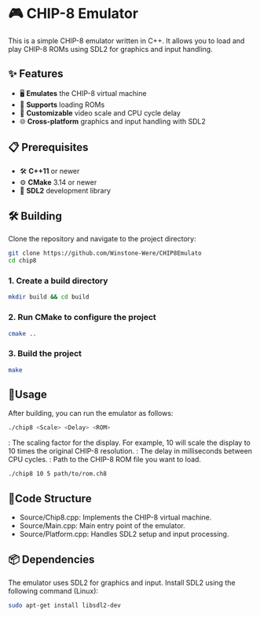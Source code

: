 # 🎮 CHIP-8 Emulator

This is a simple CHIP-8 emulator written in C++. It allows you to load and play CHIP-8 ROMs using SDL2 for graphics and input handling.

## ✨ Features

- 🖥️ **Emulates** the CHIP-8 virtual machine
- 📂 **Supports** loading ROMs
- 🔧 **Customizable** video scale and CPU cycle delay
- 🌐 **Cross-platform** graphics and input handling with SDL2

## 📋 Prerequisites

- 🛠️ **C++11** or newer
- ⚙️ **CMake** 3.14 or newer
- 🎨 **SDL2** development library

## 🛠️ Building

Clone the repository and navigate to the project directory:

```bash
git clone https://github.com/Winstone-Were/CHIP8Emulato
cd chip8
```

### 1. Create a build directory

```bash
mkdir build && cd build
```

### 2. Run CMake to configure the project

```bash
cmake ..
```

### 3. Build the project

```bash
make
```

## 🚀Usage
After building, you can run the emulator as follows:

```bash
./chip8 <Scale> <Delay> <ROM>
```
<Scale>: The scaling factor for the display. For example, 10 will scale the display to 10 times the original CHIP-8 resolution.
<Delay>: The delay in milliseconds between CPU cycles.
<ROM>: Path to the CHIP-8 ROM file you want to load.

```bash
./chip8 10 5 path/to/rom.ch8
```
## 📂Code Structure
- Source/Chip8.cpp: Implements the CHIP-8 virtual machine.
- Source/Main.cpp: Main entry point of the emulator.
- Source/Platform.cpp: Handles SDL2 setup and input processing.
## 📦 Dependencies
The emulator uses SDL2 for graphics and input. Install SDL2 using the following command (Linux):

```bash
sudo apt-get install libsdl2-dev
```

